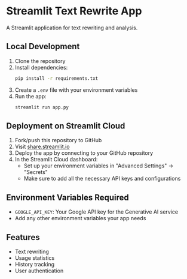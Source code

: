 # Streamlit Text Rewrite App

A Streamlit application for text rewriting and analysis.

## Local Development

1. Clone the repository
2. Install dependencies:
   ```bash
   pip install -r requirements.txt
   ```
3. Create a `.env` file with your environment variables
4. Run the app:
   ```bash
   streamlit run app.py
   ```

## Deployment on Streamlit Cloud

1. Fork/push this repository to GitHub
2. Visit [share.streamlit.io](https://share.streamlit.io)
3. Deploy the app by connecting to your GitHub repository
4. In the Streamlit Cloud dashboard:
   - Set up your environment variables in "Advanced Settings" → "Secrets"
   - Make sure to add all the necessary API keys and configurations

## Environment Variables Required

- `GOOGLE_API_KEY`: Your Google API key for the Generative AI service
- Add any other environment variables your app needs

## Features

- Text rewriting
- Usage statistics
- History tracking
- User authentication 